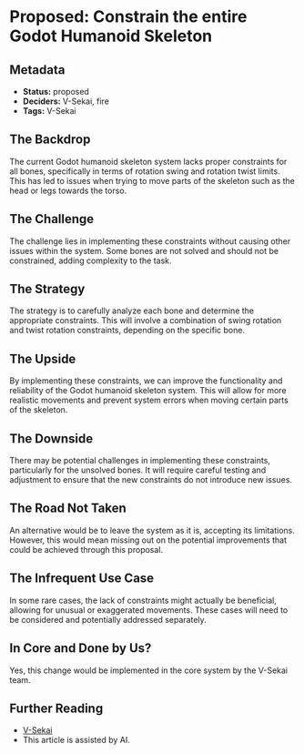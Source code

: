 # Proposed: Constrain the entire Godot Humanoid Skeleton

## Metadata

- **Status:** proposed
- **Deciders:** V-Sekai, fire
- **Tags:** V-Sekai

## The Backdrop

The current Godot humanoid skeleton system lacks proper constraints for all bones, specifically in terms of rotation swing and rotation twist limits. This has led to issues when trying to move parts of the skeleton such as the head or legs towards the torso.

## The Challenge

The challenge lies in implementing these constraints without causing other issues within the system. Some bones are not solved and should not be constrained, adding complexity to the task.

## The Strategy

The strategy is to carefully analyze each bone and determine the appropriate constraints. This will involve a combination of swing rotation and twist rotation constraints, depending on the specific bone.

## The Upside

By implementing these constraints, we can improve the functionality and reliability of the Godot humanoid skeleton system. This will allow for more realistic movements and prevent system errors when moving certain parts of the skeleton.

## The Downside

There may be potential challenges in implementing these constraints, particularly for the unsolved bones. It will require careful testing and adjustment to ensure that the new constraints do not introduce new issues.

## The Road Not Taken

An alternative would be to leave the system as it is, accepting its limitations. However, this would mean missing out on the potential improvements that could be achieved through this proposal.

## The Infrequent Use Case

In some rare cases, the lack of constraints might actually be beneficial, allowing for unusual or exaggerated movements. These cases will need to be considered and potentially addressed separately.

## In Core and Done by Us?

Yes, this change would be implemented in the core system by the V-Sekai team.

## Further Reading

- [V-Sekai](https://v-sekai.org/)
- This article is assisted by AI.
